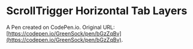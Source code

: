 # ScrollTrigger Horizontal Tab Layers

A Pen created on CodePen.io. Original URL: [https://codepen.io/GreenSock/pen/bGzZqBv](https://codepen.io/GreenSock/pen/bGzZqBv).

